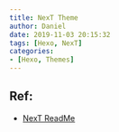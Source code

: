 ```yaml
---
title: NexT Theme
author: Daniel
date: 2019-11-03 20:15:32
tags: [Hexo, NexT]
categories:
- [Hexo, Themes]
---
```


## **Ref:**
- [NexT ReadMe](https://hexo-guide.readthedocs.io/zh_CN/latest/theme/设置NexT主题.html)